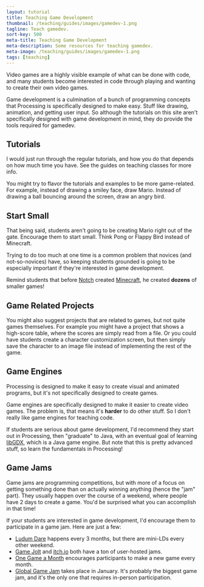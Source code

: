 ```yaml
---
layout: tutorial
title: Teaching Game Development
thumbnail: /teaching/guides/images/gamedev-1.png
tagline: Teach gamedev.
sort-key: 500
meta-title: Teaching Game Development
meta-description: Some resources for teaching gamedev.
meta-image: /teaching/guides/images/gamedev-1.png
tags: [teaching]
---
```


Video games are a highly visible example of what can be done with code, and many students become interested in code through playing and wanting to create their own video games. 

Game development is a culmination of a bunch of programming concepts that Processing is specifically designed to make easy. Stuff like drawing, animation, and getting user input. So although the tutorials on this site aren't specifically designed with game development in mind, they do provide the tools required for gamedev.

## Tutorials

I would just run through the regular tutorials, and how you do that depends on how much time you have. See the guides on teaching classes for more info.

You might try to flavor the tutorials and examples to be more game-related. For example, instead of drawing a smiley face, draw Mario. Instead of drawing a ball bouncing around the screen, draw an angry bird.

## Start Small

That being said, students aren't going to be creating Mario right out of the gate. Encourage them to start small. Think Pong or Flappy Bird instead of Minecraft.

Trying to do too much at one time is a common problem that novices (and not-so-novices) have, so keeping students grounded is going to be especially important if they're interested in game development.

Remind students that before [Notch](https://en.wikipedia.org/wiki/Markus_Persson) created [Minecraft](https://minecraft.net/en-us/), he created **dozens** of smaller games!

## Game Related Projects

You might also suggest projects that are related to games, but not quite games themselves. For example you might have a project that shows a high-score table, where the scores are simply read from a file. Or you could have students create a character customization screen, but then simply save the character to an image file instead of implementing the rest of the game.

## Game Engines

Processing is designed to make it easy to create visual and animated programs, but it's not specifically designed to create games.

Game engines are specifically designed to make it easier to create video games. The problem is, that means it's **harder** to do other stuff. So I don't really like game engines for teaching code.

If students are serious about game development, I'd recommend they start out in Processing, then "graduate" to Java, with an eventual goal of learning [libGDX](https://libgdx.badlogicgames.com/), which is a Java game engine. But note that this is pretty advanced stuff, so learn the fundamentals in Processing!

## Game Jams

Game jams are programming competitions, but with more of a focus on getting something done than on actually winning anything (hence the "jam" part). They usually happen over the course of a weekend, where people have 2 days to create a game. You'd be surprised what you can accomplish in that time!

If your students are interested in game development, I'd encourage them to participate in a game jam. Here are just a few:

- [Ludum Dare](http://ludumdare.com/compo/) happens every 3 months, but there are mini-LDs every other weekend.
- [Game Jolt](http://jams.gamejolt.com/browse/active) and [itch.io](https://itch.io/jams) both have a ton of user-hosted jams.
- [One Game a Month](http://www.onegameamonth.com/) encourages participants to make a new game every month.
- [Global Game Jam](http://globalgamejam.org/) takes place in January. It's probably the biggest game jam, and it's the only one that requires in-person participation.
